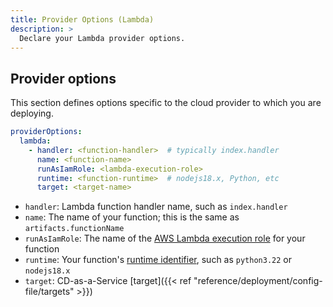 ```yaml
---
title: Provider Options (Lambda)
description: >
  Declare your Lambda provider options.
---
```


## Provider options

This section defines options specific to the cloud provider to which you are deploying.

```yaml
providerOptions:
  lambda:
    - handler: <function-handler>  # typically index.handler
      name: <function-name>
      runAsIamRole: <lambda-execution-role>
      runtime: <function-runtime>  # nodejs18.x, Python, etc
      target: <target-name>
```


- `handler`: Lambda function handler name, such as `index.handler`
- `name`: The name of your function; this is the same as `artifacts.functionName`
- `runAsIamRole`: The name of the [AWS Lambda execution role](https://docs.aws.amazon.com/lambda/latest/dg/lambda-intro-execution-role.html) for your function
- `runtime`: Your function's [runtime identifier](https://docs.aws.amazon.com/lambda/latest/dg/lambda-runtimes.html), such as `python3.22` or `nodejs18.x`
- `target`: CD-as-a-Service [target]({{< ref "reference/deployment/config-file/targets" >}})